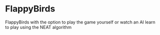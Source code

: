 # FlappyBirds 


FlappyBirds with the option to play the game yourself or watch an AI learn to play using the NEAT algorithm



